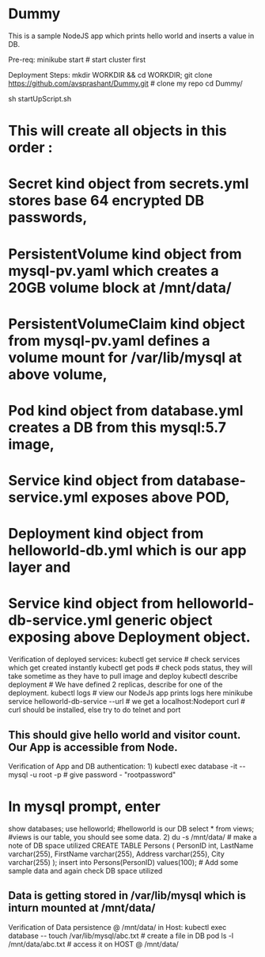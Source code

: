# Dummy
This is a sample NodeJS app which prints hello world and inserts a value in DB.

Pre-req:
minikube start # start cluster first

Deployment Steps:
mkdir WORKDIR && cd WORKDIR;
git clone https://github.com/avsprashant/Dummy.git    # clone my repo
cd Dummy/

sh startUpScript.sh 
# This will create all objects in this order :
# Secret kind object from secrets.yml stores base 64 encrypted DB passwords, 
# PersistentVolume kind object from  mysql-pv.yaml which creates a 20GB volume block at /mnt/data/
# PersistentVolumeClaim kind object from  mysql-pv.yaml defines a volume mount for /var/lib/mysql at above volume,
# Pod kind object from database.yml creates a DB from this mysql:5.7 image,
# Service kind object from database-service.yml exposes above POD,
# Deployment kind object from helloworld-db.yml which is our app layer and 
# Service kind object from helloworld-db-service.yml generic object exposing above Deployment object.

Verification of deployed services:
kubectl get service   # check services which get created instantly
kubectl get pods      # check pods status, they will take sometime as they have to pull image and deploy
kubectl describe deployment <helloworld-deployment-randomString>  # We have defined 2 replicas, describe for one of the deployment.
kubectl logs <helloworld-deployment-randomString>   # view our NodeJs app prints logs here
minikube service helloworld-db-service --url    # we get a localhost:Nodeport
curl <URL>  # curl should be installed, else try to do telnet and port

## This should give hello world and visitor count. Our App is accessible from Node.

Verification of App and DB authentication:
1)
kubectl exec database -it -- mysql -u root -p     # give password - "rootpassword"
# In mysql prompt, enter 
show databases;
use helloworld;       #helloworld is our DB
select * from views;  #views is our table, you should see some data.
2)
du -s /mnt/data/    # make a note of DB space utilized
CREATE TABLE Persons (
    PersonID int,
    LastName varchar(255),
    FirstName varchar(255),
    Address varchar(255),
    City varchar(255) 
);
insert into Persons(PersonID) values(100); # Add some sample data and again check DB space utilized

## Data is getting stored in /var/lib/mysql which is inturn mounted at /mnt/data/

Verification of Data persistence @ /mnt/data/ in Host:
kubectl exec database -- touch /var/lib/mysql/abc.txt # create a file in DB pod
ls -l /mnt/data/abc.txt # access it on HOST @ /mnt/data/

